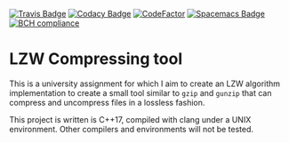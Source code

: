 [![Travis Badge](https://travis-ci.org/Phundrak/lzw-assignment.svg?branch=master)](https://travis-ci.org/Phundrak/lzw-assignment)
[![Codacy Badge](https://api.codacy.com/project/badge/Grade/80cf9a0514554f368effaf78d8e4ae15)](https://www.codacy.com/app/Phundrak/lzw-assignment?utm_source=github.com&amp;utm_medium=referral&amp;utm_content=Phundrak/lzw-assignment&amp;utm_campaign=Badge_Grade)
[![CodeFactor](https://www.codefactor.io/repository/github/phundrak/lzw-assignment/badge)](https://www.codefactor.io/repository/github/phundrak/lzw-assignment)
[![Spacemacs Badge](https://cdn.rawgit.com/syl20bnr/spacemacs/442d025779da2f62fc86c2082703697714db6514/assets/spacemacs-badge.svg)](http://spacemacs.org)
[![BCH compliance](https://bettercodehub.com/edge/badge/Phundrak/lzw-assignment?branch=master)](https://bettercodehub.com/)

# LZW Compressing tool

This is a university assignment for which I aim to create an LZW algorithm implementation to create a small tool similar to `gzip` and `gunzip` that can compress and uncompress files in a lossless fashion.

This project is written is C++17, compiled with clang under a UNIX environment. Other compilers and environments will not be tested.
